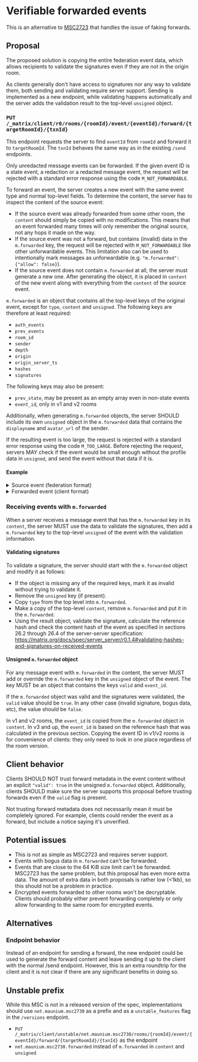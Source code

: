 # Verifiable forwarded events
This is an alternative to [MSC2723](https://github.com/matrix-org/matrix-doc/pull/2723)
that handles the issue of faking forwards.

## Proposal
The proposed solution is copying the entire federation event data, which allows
recipients to validate the signatures even if they are not in the origin room.

As clients generally don't have access to signatures nor any way to validate
them, both sending and validating require server support. Sending is
implemented as a new endpoint, while validating happens automatically and the
server adds the validation result to the top-level `unsigned` object.

### `PUT /_matrix/client/r0/rooms/{roomId}/event/{eventId}/forward/{targetRoomId}/{txnId}`
This endpoint requests the server to find `eventId` from `roomId` and forward
it to `targetRoomId`. The `txnId` behaves the same way as in the existing
`/send` endpoints.

Only unredacted message events can be forwarded. If the given event ID is a
state event, a redaction or a redacted message event, the request will be
rejected with a standard error response using the code `M_NOT_FORWARDABLE`.

To forward an event, the server creates a new event with the same event type
and normal top-level fields. To determine the content, the server has to
inspect the content of the source event:

* If the source event was already forwarded from some other room, the `content`
  should simply be copied with no modifications. This means that an event
  forwarded many times will only remember the original source, not any hops it
  made on the way.
* If the source event was not a forward, but contains (invalid) data in the
  `m.forwarded` key, the request will be rejected with `M_NOT_FORWARDABLE` like
  other unforwardable events. This limitation also can be used to intentionally
  mark messages as unforwardable (e.g. `"m.forwarded": {"allow": false}`).
* If the source event does not contain `m.forwarded` at all, the server must
  generate a new one. After generating the object, it is placed in `content` of
  the new event along with everything from the `content` of the source event.

`m.forwarded` is an object that contains all the top-level keys of the original
event, except for `type`, `content` and `unsigned`. The following keys
are therefore at least required:

* `auth_events`
* `prev_events`
* `room_id`
* `sender`
* `depth`
* `origin`
* `origin_server_ts`
* `hashes`
* `signatures`

The following keys may also be present:

* `prev_state`, may be present as an empty array even in non-state events
* `event_id`, only in v1 and v2 rooms

Additionally, when generating `m.forwarded` objects, the server SHOULD include
its own `unsigned` object in the `m.forwarded` data that contains the
`displayname` and `avatar_url` of the sender.

If the resulting event is too large, the request is rejected with a standard
error response using the code `M_TOO_LARGE`. Before rejecting the request,
servers MAY check if the event would be small enough without the profile data
in `unsigned`, and send the event without that data if it is.

#### Example

<details>
<summary>Source event (federation format)</summary>

```json
{
  "auth_events": [
    "$wChClfXonLE8RZikJ446AXvRpbh_JjDK8sNpMpZbqPs",
    "$RaXN_RayMvoEmMnUHlZScIdSpShT8zggd4p6qcQk9L8",
    "$kFop6R7AohiYSTh_ijUctTujdVTg3rwBPdaMLeZMNrg"
  ],
  "prev_events": [
    "$pIFO6_sI1Ul_3jPixtbnJn_h0Pe0yB__TJD_VCW9Q-Q"
  ],
  "type": "m.room.message",
  "room_id": "!FIIWlyqwNLyMAtmRBF:maunium.net",
  "sender": "@tulir:maunium.net",
  "content": {
    "msgtype": "m.text",
    "body": "test"
  },
  "depth": 115,
  "prev_state": [],
  "origin": "maunium.net",
  "origin_server_ts": 1597257769634,
  "hashes": {
    "sha256": "xBR7NmH2WQBx0auQWEDEYNbcPf9ATlDSwkv9EBxueMI"
  },
  "signatures": {
    "maunium.net": {
      "ed25519:a_xxeS": "cc9XnH9ByO7yadC6CdMhh3c/TN1tQ9FiZdKYyRDi4Og1dZMylmBM9uSI7c4GUEqswLBLxW5DTFU3n7vMHAGhAw"
    }
  },
  "unsigned": {
    "age_ts": 1597257769634
  }
}
```

</details>
<details>
<summary>Forwarded event (client format)</summary>

```json
{
  "type": "m.room.message",
  "room_id": "!eVRGrjZQgJZGNllOkw:grin.hu",
  "event_id": "$r8h8W9A5KS8D65_Df8fwLkTe7aqOm48KmyaJ6tRNAmE",
  "sender": "@tulir:maunium.net",
  "origin_server_ts": 1597263764138,
  "content": {
    "msgtype": "m.text",
    "body": "test",
    "m.forwarded": {
      "auth_events": [
        "$wChClfXonLE8RZikJ446AXvRpbh_JjDK8sNpMpZbqPs",
        "$RaXN_RayMvoEmMnUHlZScIdSpShT8zggd4p6qcQk9L8",
        "$kFop6R7AohiYSTh_ijUctTujdVTg3rwBPdaMLeZMNrg"
      ],
      "prev_events": [
        "$pIFO6_sI1Ul_3jPixtbnJn_h0Pe0yB__TJD_VCW9Q-Q"
      ],
      "room_id": "!FIIWlyqwNLyMAtmRBF:maunium.net",
      "sender": "@tulir:maunium.net",
      "depth": 115,
      "prev_state": [],
      "origin": "maunium.net",
      "origin_server_ts": 1597257769634,
      "hashes": {
        "sha256": "xBR7NmH2WQBx0auQWEDEYNbcPf9ATlDSwkv9EBxueMI"
      },
      "signatures": {
        "maunium.net": {
          "ed25519:a_xxeS": "cc9XnH9ByO7yadC6CdMhh3c/TN1tQ9FiZdKYyRDi4Og1dZMylmBM9uSI7c4GUEqswLBLxW5DTFU3n7vMHAGhAw"
        }
      },
      "unsigned": {
        "displayname": "tulir",
        "avatar_url": "mxc://maunium.net/jdlSfvudiMSmcRrleeiYjjFO"
      }
    }
  },
  "unsigned": {
    "m.forwarded": {
      "valid": true,
      "event_id": "$BfxMy-oNFOeE0eFt6r-l3h7MtwNVIX0GrructyJq1wA"
    }
  }
}
```

</details>

### Receiving events with `m.forwarded`
When a server receives a message event that has the `m.forwarded` key in its
`content`, the server MUST use the data to validate the signatures, then add a
`m.forwarded` key to the top-level `unsigned` of the event with the validation
information.

#### Validating signatures
To validate a signature, the server should start with the `m.forwarded` object
and modify it as follows:

* If the object is missing any of the required keys, mark it as invalid without
  trying to validate it.
* Remove the `unsigned` key (if present).
* Copy `type` from the top level into `m.forwarded`.
* Make a copy of the top-level `content`, remove `m.forwarded` and put it in
  the `m.forwarded`.
* Using the result object, validate the signature, calculate the reference hash
  and check the content hash of the event as specified in sections 26.2 through
  26.4 of the server-server specification: https://matrix.org/docs/spec/server_server/r0.1.4#validating-hashes-and-signatures-on-received-events

#### Unsigned `m.forwarded` object
For any message event with `m.forwarded` in the content, the server MUST add or
override the `m.forwarded` key in the `unsigned` object of the event. The key
MUST be an object that contains the keys `valid` and `event_id`.

If the `m.forwarded` object was valid and the signatures were validated, the
`valid` value should be `true`. In any other case (invalid signature, bogus
data, etc), the value should be `false`.

In v1 and v2 rooms, the `event_id` is copied from the `m.forwarded` object in
`content`. In v3 and up, the `event_id` is based on the reference hash that was
calculated in the previous section. Copying the event ID in v1/v2 rooms is for
convenience of clients: they only need to look in one place regardless of the
room version.

## Client behavior
Clients SHOULD NOT trust forward metadata in the event content without an
explicit `"valid": true` in the unsigned `m.forwarded` object. Additionally,
clients SHOULD make sure the server supports this proposal before trusting
forwards even if the `valid` flag is present.

Not trusting forward metadata does not necessarily mean it must be completely
ignored. For example, clients could render the event as a forward, but include
a notice saying it's unverified.

## Potential issues
* This is not as simple as MSC2723 and requires server support.
* Events with bogus data in `m.forwarded` can't be forwarded.
* Events that are close to the 64 KiB size limit can't be forwarded. MSC2723
  has the same problem, but this proposal has even more extra data. The amount
  of extra data in both proposals is rather low (<1kb), so this should not be
  a problem in practice.
* Encrypted events forwarded to other rooms won't be decryptable. Clients
  should probably either prevent forwarding completely or only allow forwarding
  to the same room for encrypted events.

## Alternatives
### Endpoint behavior
Instead of an endpoint for sending a forward, the new endpoint could be used to
generate the forward content and leave sending it up to the client with the
normal /send endpoint. However, this is an extra roundtrip for the client and
it is not clear if there are any significant benefits in doing so.

## Unstable prefix
While this MSC is not in a released version of the spec, implementations should
use `net.maunium.msc2730` as a prefix and as a `unstable_features` flag in the
`/versions` endpoint.

* `PUT /_matrix/client/unstable/net.maunium.msc2730/rooms/{roomId}/event/{eventId}/forward/{targetRoomId}/{txnId}` as the endpoint
* `net.maunium.msc2730.forwarded` instead of `m.forwarded` in `content` and `unsigned`
